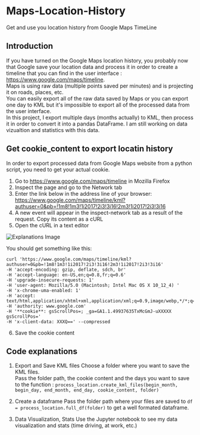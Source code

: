# Maps-Location-History
Get and use you location history from Google Maps TimeLine

## Introduction
If you have turned on the Google Maps location history, you probably now that Google save your location data and process it in order to create a timeline that you can find in the user interface : https://www.google.com/maps/timeline.  
Maps is using raw data (multiple points saved per minutes) and is projecting it on roads, places, etc.  
You can easily export all of the raw data saved by Maps or you can export one day to KML but it's impossible to export all of the processed data from the user interface.  
In this project, I export multiple days (months actually) to KML, then process it in order to convert it into a pandas DataFrame. I am still working on data vizualtion and statistics with this data.  

## Get cookie_content to export locatin history
In order to export processed data from Google Maps website from a python script, you need to get your actual cookie.
1. Go to https://www.google.com/maps/timeline in Mozilla Firefox
2. Inspect the page and go to the Network tab
3. Enter the link below in the address line of your browser: https://www.google.com/maps/timeline/kml?authuser=0&pb=!1m8!1m3!1i2017!2i3!3i16!2m3!1i2017!2i3!3i16
4. A new event will appear in the inspect-network tab as a result of the request. Copy its content as a cURL
5. Open the cURL in a text editor

![Explanations Image](https://github.com/alexattia/Maps-Location-History/blob/master/saved_as_curl.png)

You should get something like this:
```
curl 'https://www.google.com/maps/timeline/kml?authuser=0&pb=!1m8!1m3!1i2017!2i3!3i16!2m3!1i2017!2i3!3i16'  
-H 'accept-encoding: gzip, deflate, sdch, br'   
-H 'accept-language: en-US,en;q=0.8,fr;q=0.6'   
-H 'upgrade-insecure-requests: 1'   
-H 'user-agent: Mozilla/5.0 (Macintosh; Intel Mac OS X 10_12_4) '   
-H 'x-chrome-uma-enabled: 1'   
-H 'accept: text/html,application/xhtml+xml,application/xml;q=0.9,image/webp,*/*;q=0.8'
-H 'authority: www.google.com'   
-H '**cookie**: gsScrollPos=; _ga=GA1.1.49937635TxMcGmJ-uXXXXX gsScrollPos='  
-H 'x-client-data: XXXQ==' --compressed
```
6. Save the cookie content

## Code explanations

1. Export and Save KML files
Choose a folder where you want to save the KML files.  
Pass the folder path, the cookie content and the days you want to save to the function :
`process_location.create_kml_files(begin_month, begin_day, end_month, end_day, cookie_content, folder)`

2. Create a dataframe
Pass the folder path where your files are saved to `df = process_location.full_df(folder)` to get a well formated dataframe.

3. Data Visualization, Stats
Use the Jupyter notebook to see my data visualization and stats (time driving, at work, etc.)
